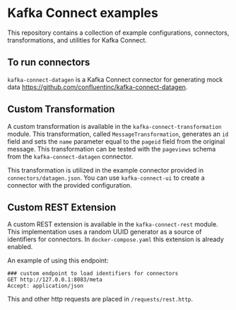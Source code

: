 # Kafka Connect examples
This repository contains a collection of example configurations, connectors, transformations, and utilities for Kafka Connect. 

## To run connectors
`kafka-connect-datagen` is a Kafka Connect connector for generating mock data https://github.com/confluentinc/kafka-connect-datagen.

## Custom Transformation
A custom transformation is available in the `kafka-connect-transformation` module. This transformation, called `MessageTransformation`, generates an `id` field and sets the `name` parameter equal to the `pageid` field from the original message. This transformation can be tested with the `pageviews` schema from the `kafka-connect-datagen` connector.

This transformation is utilized in the example connector provided in `connectors/datagen.json`. You can use `kafka-connect-ui` to create a connector with the provided configuration.

## Custom REST Extension
A custom REST extension is available in the `kafka-connect-rest` module. This implementation uses a random UUID generator as a source of identifiers for connectors. In `docker-compose.yaml` this extension is already enabled.

An example of using this endpoint:
```http request
### custom endpoint to load identifiers for connectors
GET http://127.0.0.1:8083/meta
Accept: application/json
```

This and other http requests are placed in `/requests/rest.http`.
